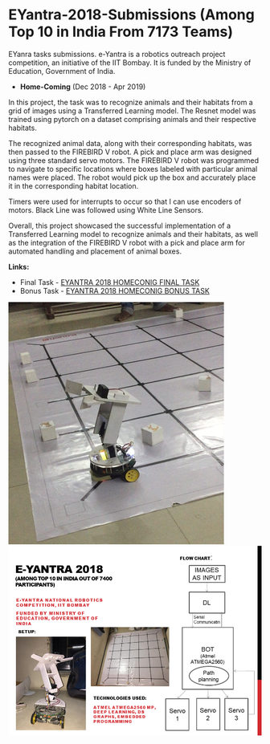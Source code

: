 # EYantra-2018-Submissions (Among Top 10 in India From 7173 Teams)
EYanra tasks submissions. e-Yantra is a robotics outreach project competition, an initiative of the IIT Bombay. It is funded by the Ministry of Education, Government of India.


- **Home-Coming**
(Dec 2018 - Apr 2019)

In this project, the task was to recognize animals and their habitats from a grid of images using a Transferred Learning model. The Resnet model was trained using pytorch on a dataset comprising animals and their respective habitats. 

The recognized animal data, along with their corresponding habitats, was then passed to the FIREBIRD V robot. A pick and place arm was designed using three standard servo motors. The FIREBIRD V robot was programmed to navigate to specific locations where boxes labeled with particular animal names were placed. The robot would pick up the box and accurately place it in the corresponding habitat location.

Timers were used for interrupts to occur so that I can use encoders of motors. Black Line was followed using White Line Sensors.

Overall, this project showcased the successful implementation of a Transferred Learning model to recognize animals and their habitats, as well as the integration of the FIREBIRD V robot with a pick and place arm for automated handling and placement of animal boxes.

**Links:**

- Final Task - [EYANTRA 2018 HOMECONIG FINAL TASK](https://youtu.be/l1byhk3OEEI?t=95)
- Bonus Task - [EYANTRA 2018 HOMECONIG BONUS TASK](https://youtu.be/nQdJZnS8RK4?t=85)

![bot image](https://github.com/dhanrajbhosale/EYantra-2018-Submissions/blob/15b9108fac98db6dd558c60d404e2e6209a8135d/bot.png?raw=true)
![eyantra18_bot_ppt image](https://github.com/dhanrajbhosale/EYantra-2018-Submissions/blob/ab58ce958dced12d17483c3da385d0e8aa29d499/eyantra18_bot_ppt.png?raw=true)
